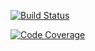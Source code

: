 [![Build Status](https://scrutinizer-ci.com/g/PHPassword/crypt/badges/build.png?b=master)](https://scrutinizer-ci.com/g/PHPassword/crypt/build-status/master)

[![Code Coverage](https://scrutinizer-ci.com/g/PHPassword/crypt/badges/coverage.png?b=master)](https://scrutinizer-ci.com/g/PHPassword/crypt/?branch=master)